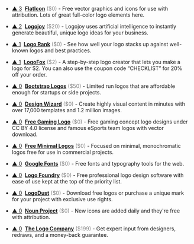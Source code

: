- <a href="#vote-form" class="vote-link" rel="modal:open" id="recN05viFjZ7a23j3">&#x25B2; <span class="count">3</span></a> &nbsp;**[FlatIcon](https://www.flaticon.com/)** <span style="color: grey;">($0)</span> - Free vector graphics and icons for use with attribution. Lots of great full-color logo elements here.

- <a href="#vote-form" class="vote-link" rel="modal:open" id="recGhwHntLBbwHFTN">&#x25B2; <span class="count">2</span></a> &nbsp;**[Logojoy](https://logojoy.com/)** <span style="color: grey;">($20)</span> - Logojoy uses artificial intelligence to instantly generate beautiful, unique logo ideas for your business.

- <a href="#vote-form" class="vote-link" rel="modal:open" id="rec9yjE7iiyuf29Uf">&#x25B2; <span class="count">1</span></a> &nbsp;**[Logo Rank](http://brandmark.io/logo-rank/)** <span style="color: grey;">($0)</span> - See how well your logo stacks up against well-known logos and best practices.

- <a href="#vote-form" class="vote-link" rel="modal:open" id="recFQMmJ9qb5M4P00">&#x25B2; <span class="count">1</span></a> &nbsp;**[LogoFox](https://logofox.co/)** <span style="color: grey;">($2)</span> - A step-by-step logo creator that lets you make a logo for $2. You can also use the coupon code “CHECKLIST” for 20% off your order.

- <a href="#vote-form" class="vote-link" rel="modal:open" id="recIh0S1QoBbOrVxZ">&#x25B2; <span class="count">0</span></a> &nbsp;**[Bootstrap Logos](https://bootstraplogos.com/)** <span style="color: grey;">($50)</span> - Limited run logos that are affordable enough for startups or side projects.

- <a href="#vote-form" class="vote-link" rel="modal:open" id="recc1fMBKyh38QvlJ">&#x25B2; <span class="count">0</span></a> &nbsp;**[Design Wizard](https://designwizard.com/)** <span style="color: grey;">($0)</span> - Create highly visual content in minutes with over 17,000 templates and 1.2 million images.

- <a href="#vote-form" class="vote-link" rel="modal:open" id="recDZHBLuwrbaa2iR">&#x25B2; <span class="count">0</span></a> &nbsp;**[Free Gaming Logo](https://www.freegaminglogo.com)** <span style="color: grey;">($0)</span> - Free gaming concept logo designs under CC BY 4.0 license and famous eSports team logos with vector download.

- <a href="#vote-form" class="vote-link" rel="modal:open" id="recwv6xtQdjHdJCOy">&#x25B2; <span class="count">0</span></a> &nbsp;**[Free Minimal Logos](http://freeminimallogos.com/)** <span style="color: grey;">($0)</span> - Focused on minimal, monochromatic logos free for use in commercial projects.

- <a href="#vote-form" class="vote-link" rel="modal:open" id="recIakDbozBNK27WL">&#x25B2; <span class="count">0</span></a> &nbsp;**[Google Fonts](https://fonts.google.com/)** <span style="color: grey;">($0)</span> - Free fonts and typography tools for the web.

- <a href="#vote-form" class="vote-link" rel="modal:open" id="recRMbcGBw9ZPkzXo">&#x25B2; <span class="count">0</span></a> &nbsp;**[Logo Foundry](http://www.logomakerapp.com)** <span style="color: grey;">($0)</span> - Free professional logo design software with ease of use kept at the top of the priority list.

- <a href="#vote-form" class="vote-link" rel="modal:open" id="recjS90FArgBVk4cH">&#x25B2; <span class="count">0</span></a> &nbsp;**[LogoDust](http://logodust.com/)** <span style="color: grey;">($0)</span> - Download free logos or purchase a unique mark for your project with exclusive use rights.

- <a href="#vote-form" class="vote-link" rel="modal:open" id="recRXZtBGaNeAdS0H">&#x25B2; <span class="count">0</span></a> &nbsp;**[Noun Project](https://thenounproject.com/)** <span style="color: grey;">($0)</span> - New icons are added daily and they're free with attribution.

- <a href="#vote-form" class="vote-link" rel="modal:open" id="recFqIxau19oA4d2y">&#x25B2; <span class="count">0</span></a> &nbsp;**[The Logo Company](http://www.kqzyfj.com/click-8424281-10526654)** <span style="color: grey;">($199)</span> - Get expert input from designers, redraws, and a money-back guarantee.


